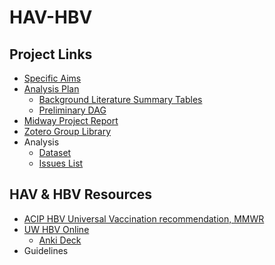# HAV-HBV

## Project Links

 * [Specific Aims](https://docs.google.com/document/d/1PHU-UedwdVdDwYvq5eBum4toLxLQaI26Sax6rWe5PFs)
 * [Analysis Plan](https://docs.google.com/document/d/1RyZiTbeU4_1vEOTJoxZg3lX6fmPKfG8fZBU93OOvxww/)
   * [Background Literature Summary Tables](https://docs.google.com/spreadsheets/d/1BLW0Bai2Xx0aYPcSH89l7YnJ9vcafsLcsNDIvUpRyxw/)
   * [Preliminary DAG](http://dagitty.net/dags.html?id=WceJl5)
 * [Midway Project Report](https://docs.google.com/document/d/1US4BvvRcg-SD4s9qq48A8mvzcaz6LsNM1-vDZY9EG04/edit)
 * [Zotero Group Library](https://www.zotero.org/groups/4627956/viral_hepatitis_screening__vaccination)
 * Analysis
   * [Dataset](https://matthew-hoctor.github.io/HAV-HBV/dataset)
   * [Issues List]()
 
## HAV & HBV Resources
 
 * [ACIP HBV Universal Vaccination recommendation, MMWR](https://www.cdc.gov/mmwr/volumes/71/wr/mm7113a1.htm?s_cid=mm7113a1_w#suggestedcitation)
 * [UW HBV Online](https://www.hepatitisb.uw.edu/)
   * [Anki Deck]()
 * Guidelines
 